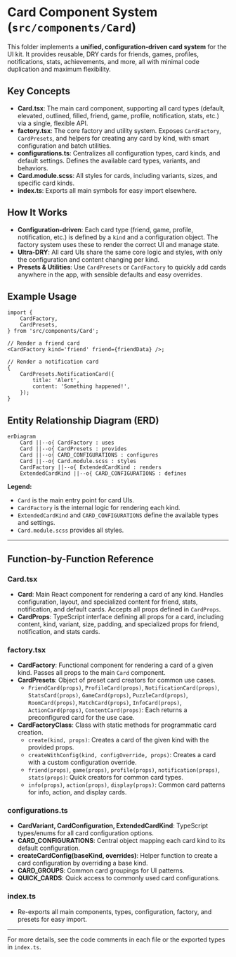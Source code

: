 # Card Component System (`src/components/Card`)

This folder implements a **unified, configuration-driven card system** for the UI kit. It provides reusable, DRY cards for friends, games, profiles, notifications, stats, achievements, and more, all with minimal code duplication and maximum flexibility.

## Key Concepts

- **Card.tsx**: The main card component, supporting all card types (default, elevated, outlined, filled, friend, game, profile, notification, stats, etc.) via a single, flexible API.
- **factory.tsx**: The core factory and utility system. Exposes `CardFactory`, `CardPresets`, and helpers for creating any card by kind, with smart configuration and batch utilities.
- **configurations.ts**: Centralizes all configuration types, card kinds, and default settings. Defines the available card types, variants, and behaviors.
- **Card.module.scss**: All styles for cards, including variants, sizes, and specific card kinds.
- **index.ts**: Exports all main symbols for easy import elsewhere.

## How It Works

- **Configuration-driven**: Each card type (friend, game, profile, notification, etc.) is defined by a `kind` and a configuration object. The factory system uses these to render the correct UI and manage state.
- **Ultra-DRY**: All card UIs share the same core logic and styles, with only the configuration and content changing per kind.
- **Presets & Utilities**: Use `CardPresets` or `CardFactory` to quickly add cards anywhere in the app, with sensible defaults and easy overrides.

## Example Usage

```tsx
import {
	CardFactory,
	CardPresets,
} from 'src/components/Card';

// Render a friend card
<CardFactory kind='friend' friend={friendData} />;

// Render a notification card
{
	CardPresets.NotificationCard({
		title: 'Alert',
		content: 'Something happened!',
	});
}
```

## Entity Relationship Diagram (ERD)

```mermaid
erDiagram
    Card ||--o{ CardFactory : uses
    Card ||--o{ CardPresets : provides
    Card ||--o{ CARD_CONFIGURATIONS : configures
    Card ||--o{ Card.module.scss : styles
    CardFactory ||--o{ ExtendedCardKind : renders
    ExtendedCardKind ||--o{ CARD_CONFIGURATIONS : defines
```

**Legend:**

- `Card` is the main entry point for card UIs.
- `CardFactory` is the internal logic for rendering each kind.
- `ExtendedCardKind` and `CARD_CONFIGURATIONS` define the available types and settings.
- `Card.module.scss` provides all styles.

---

## Function-by-Function Reference

### Card.tsx

- **Card**: Main React component for rendering a card of any kind. Handles configuration, layout, and specialized content for friend, stats, notification, and default cards. Accepts all props defined in `CardProps`.
- **CardProps**: TypeScript interface defining all props for a card, including content, kind, variant, size, padding, and specialized props for friend, notification, and stats cards.

### factory.tsx

- **CardFactory**: Functional component for rendering a card of a given kind. Passes all props to the main `Card` component.
- **CardPresets**: Object of preset card creators for common use cases.
  - `FriendCard(props)`, `ProfileCard(props)`, `NotificationCard(props)`, `StatsCard(props)`, `GameCard(props)`, `PuzzleCard(props)`, `RoomCard(props)`, `MatchCard(props)`, `InfoCard(props)`, `ActionCard(props)`, `ContentCard(props)`: Each returns a preconfigured card for the use case.
- **CardFactoryClass**: Class with static methods for programmatic card creation.
  - `create(kind, props)`: Creates a card of the given kind with the provided props.
  - `createWithConfig(kind, configOverride, props)`: Creates a card with a custom configuration override.
  - `friend(props)`, `game(props)`, `profile(props)`, `notification(props)`, `stats(props)`: Quick creators for common card types.
  - `info(props)`, `action(props)`, `display(props)`: Common card patterns for info, action, and display cards.

### configurations.ts

- **CardVariant, CardConfiguration, ExtendedCardKind**: TypeScript types/enums for all card configuration options.
- **CARD_CONFIGURATIONS**: Central object mapping each card kind to its default configuration.
- **createCardConfig(baseKind, overrides)**: Helper function to create a card configuration by overriding a base kind.
- **CARD_GROUPS**: Common card groupings for UI patterns.
- **QUICK_CARDS**: Quick access to commonly used card configurations.

### index.ts

- Re-exports all main components, types, configuration, factory, and presets for easy import.

---

For more details, see the code comments in each file or the exported types in `index.ts`.
